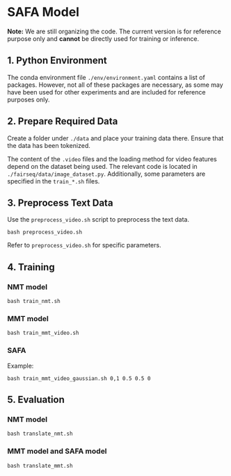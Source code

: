 # SAFA Model

**Note:** We are still organizing the code. The current version is for reference purpose only and **cannot** be directly used for training or inference.

## 1. Python Environment
The conda environment file `./env/environment.yaml` contains a list of packages. However, not all of these packages are necessary, as some may have been used for other experiments and are included for reference purposes only.

## 2. Prepare Required Data
Create a folder under `./data` and place your training data there. Ensure that the data has been tokenized.

The content of the `.video` files and the loading method for video features depend on the dataset being used. The relevant code is located in `./fairseq/data/image_dataset.py`. Additionally, some parameters are specified in the `train_*.sh` files.

## 3. Preprocess Text Data
Use the `preprocess_video.sh` script to preprocess the text data.

```
bash preprocess_video.sh
```

Refer to `preprocess_video.sh` for specific parameters.

## 4. Training
### NMT model
```
bash train_nmt.sh
```

### MMT model
```
bash train_mmt_video.sh
```

### SAFA
Example:
```
bash train_mmt_video_gaussian.sh 0,1 0.5 0.5 0
```

## 5. Evaluation
### NMT model
```
bash translate_nmt.sh
```

### MMT model and SAFA model
```
bash translate_mmt.sh
```
